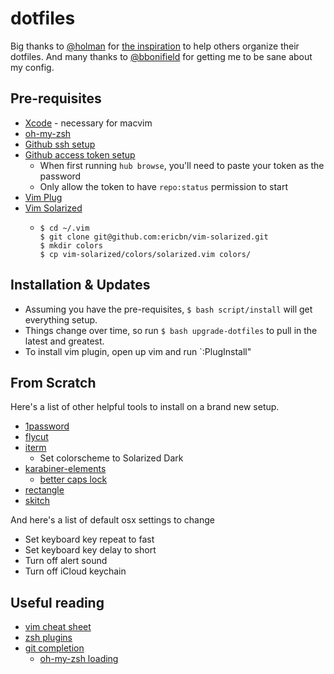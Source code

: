 # dotfiles

Big thanks to [@holman](https://github.com/holman) for [the inspiration](https://github.com/holman/dotfiles)
to help others organize their dotfiles. And many thanks to [@bbonifield](https://github.com/bbonifield) for
getting me to be sane about my config.

## Pre-requisites

- [Xcode](https://apps.apple.com/us/app/xcode/id497799835?mt=12) - necessary for macvim
- [oh-my-zsh](https://github.com/robbyrussell/oh-my-zsh)
- [Github ssh setup](https://docs.github.com/en/authentication/connecting-to-github-with-ssh/generating-a-new-ssh-key-and-adding-it-to-the-ssh-agent)
- [Github access token setup](https://github.com/mislav/hub/issues/2655#issuecomment-735836048)
  - When first running `hub browse`, you'll need to paste your token as the password
  - Only allow the token to have `repo:status` permission to start
- [Vim Plug](https://github.com/junegunn/vim-plug#installation)
- [Vim Solarized](https://github.com/ericbn/vim-solarized)
  - ```
    $ cd ~/.vim
    $ git clone git@github.com:ericbn/vim-solarized.git
    $ mkdir colors
    $ cp vim-solarized/colors/solarized.vim colors/
    ```

## Installation & Updates

- Assuming you have the pre-requisites, `$ bash script/install` will get everything setup.
- Things change over time, so run `$ bash upgrade-dotfiles` to pull in the latest
and greatest.
- To install vim plugin, open up vim and run `:PlugInstall"

## From Scratch

Here's a list of other helpful tools to install on a brand new setup.

- [1password](https://1password.com/product/mac/)
- [flycut](https://apps.apple.com/us/app/flycut-clipboard-manager/id442160987?mt=12)
- [iterm](https://iterm2.com/)
  - Set colorscheme to Solarized Dark
- [karabiner-elements](https://karabiner-elements.pqrs.org/)
  - [better caps lock](https://ke-complex-modifications.pqrs.org/#caps_lock)
- [rectangle](https://rectangleapp.com/)
- [skitch](https://apps.apple.com/us/app/skitch-snap-mark-up-share/id425955336?mt=12)

And here's a list of default osx settings to change

- Set keyboard key repeat to fast
- Set keyboard key delay to short
- Turn off alert sound
- Turn off iCloud keychain

## Useful reading

- [vim cheat sheet](https://vim.rtorr.com/)
- [zsh plugins](https://github.com/ohmyzsh/ohmyzsh/wiki/Plugins)
- [git completion](https://oliverspryn.com/blog/adding-git-completion-to-zsh)
  - [oh-my-zsh loading](https://docs.brew.sh/Shell-Completion#configuring-completions-in-zsh)
